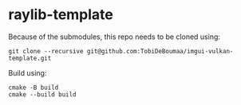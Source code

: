 # raylib-template

Because of the submodules, this repo needs to be cloned using:
```
git clone --recursive git@github.com:TobiDeBoumaa/imgui-vulkan-template.git
```

Build using:
```
cmake -B build
cmake --build build
```
